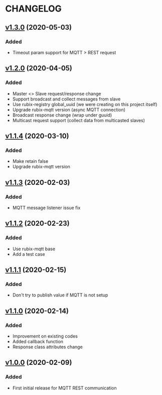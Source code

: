 # CHANGELOG
## [v1.3.0](https://github.com/NubeIO/mqtt-rest-bridge/tree/v1.3.0) (2020-05-03)
### Added
- Timeout param support for MQTT > REST request

## [v1.2.0](https://github.com/NubeIO/mqtt-rest-bridge/tree/v1.2.0) (2020-04-05)
### Added
- Master <> Slave request/response change
- Support broadcast and collect messages from slave
- Use rubix-registry global_uuid (we were creating on this project itself)
- Upgrade rubix-mqtt version (async MQTT connection)
- Broadcast response change (wrap under guuid)
- Multicast request support (collect data from multicasted slaves)

## [v1.1.4](https://github.com/NubeIO/mqtt-rest-bridge/tree/v1.1.4) (2020-03-10)
### Added
- Make retain false
- Upgrade rubix-mqtt version

## [v1.1.3](https://github.com/NubeIO/mqtt-rest-bridge/tree/v1.1.3) (2020-02-03)
### Added
- MQTT message listener issue fix

## [v1.1.2](https://github.com/NubeIO/mqtt-rest-bridge/tree/v1.1.2) (2020-02-23)
### Added
- Use rubix-mqtt base
- Add a test case

## [v1.1.1](https://github.com/NubeIO/mqtt-rest-bridge/tree/v1.1.1) (2020-02-15)
### Added
- Don't try to publish value if MQTT is not setup

## [v1.1.0](https://github.com/NubeIO/mqtt-rest-bridge/tree/v1.1.0) (2020-02-14)
### Added
- Improvement on existing codes
- Added callback function
- Response class attributes change

## [v1.0.0](https://github.com/NubeIO/mqtt-rest-bridge/tree/v1.0.0) (2020-02-09)
### Added
- First initial release for MQTT REST communication
